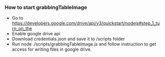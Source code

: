 ### How to start grabbingTableImage

- Go to https://developers.google.com/drive/api/v3/quickstart/nodejs#step_1_turn_on_the
- Enable google drive api
- Download credentials.json and save it to /scripts folder
- Run node ./scripts/grabbingTableImage.js and follow instruction to get access for writing files in google drive.
